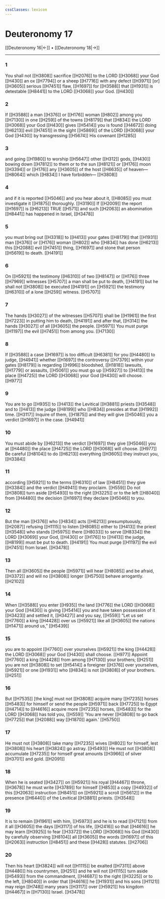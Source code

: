 ```yaml
---
cssClasses: lexicon
---
```


# Deuteronomy 17

[[Deuteronomy 16|←]] • [[Deuteronomy 18|→]]

---

### 1
You shall not [[H3808]] sacrifice [[H2076]] to the LORD [[H3068]] your God [[H430]] an ox [[H7794]] or a sheep [[H7716]] with any defect [[H3971]] [or] [[H3605]] serious [[H7451]] flaw, [[H1697]] for [[H3588]] that [[H1931]] is detestable [[H8441]] to the LORD [[H3068]] your God. [[H430]]

### 2
If [[H3588]] a man [[H376]] or [[H176]] woman [[H802]] among you [[H7130]] in one [[H259]] of the towns [[H8179]] that [[H834]] the LORD [[H3068]] your God [[H430]] gives [[H5414]] you  is found [[H4672]] doing [[H6213]] evil [[H7451]] in the sight [[H5869]] of the LORD [[H3068]] your God [[H430]] by transgressing [[H5674]] His covenant [[H1285]]

### 3
and going [[H1980]] to worship [[H5647]] other [[H312]] gods, [[H430]] bowing down [[H7812]] to them  or to the sun [[H8121]] or [[H176]] moon [[H3394]] or [[H176]] any [[H3605]] of the host [[H6635]] of heaven— [[H8064]] which [[H834]] I have forbidden— [[H3808]]

### 4
and if it is reported [[H5046]] and you hear about it, [[H8085]] you must investigate it [[H1875]] thoroughly. [[H3190]] If [[H2009]] the report [[H1697]] is [[H6213]] TRUE [[H571]] and such [[H2063]] an abomination [[H8441]] has happened in Israel, [[H3478]]

### 5
you must bring out [[H3318]] to [[H413]] your gates [[H8179]] that [[H1931]] man [[H376]] or [[H176]] woman [[H802]] who [[H834]] has done [[H6213]] this [[H2088]] evil [[H7451]] thing, [[H1697]] and stone that person [[H5619]] to death. [[H4191]]

### 6
On [[H5921]] the testimony [[H6310]] of two [[H8147]] or [[H176]] three [[H7969]] witnesses [[H5707]] a man shall be put to death, [[H4191]] but he shall not [[H3808]] be executed [[H4191]] on [[H5921]] the testimony [[H6310]] of a lone [[H259]] witness. [[H5707]]

### 7
The hands [[H3027]] of the witnesses [[H5707]] shall be [[H1961]] the first [[H7223]] in putting him to death, [[H4191]] and after that, [[H314]] the hands [[H3027]] of all [[H3605]] the people. [[H5971]] You must purge [[H1197]] the evil [[H7451]] from among you. [[H7130]]

### 8
If [[H3588]] a case [[H1697]] is too difficult [[H6381]] for you [[H4480]] to judge, [[H4941]] whether [[H1697]] the controversy [[H7379]] within your gates [[H8179]] is regarding [[H996]] bloodshed, [[H1818]] lawsuits, [[H1779]] or assaults, [[H5061]] you must go up [[H5927]] to [[H413]] the place [[H4725]] the LORD [[H3068]] your God [[H430]] will choose. [[H977]]

### 9
You are to go [[H935]] to [[H413]] the Levitical [[H3881]] priests [[H3548]] and to [[H413]] the judge [[H8199]] who [[H834]] presides at that [[H1992]] time. [[H3117]] Inquire of them, [[H1875]] and they will give [[H5046]] you a verdict [[H1697]] in the case. [[H4941]]

### 10
You must abide by [[H6213]] the verdict [[H1697]] they give [[H5046]] you at [[H4480]] the place [[H4725]] the LORD [[H3068]] will choose. [[H977]] Be careful [[H8104]] to do [[H6213]] everything [[H3605]] they instruct you, [[H3384]]

### 11
according [[H5921]] to the terms [[H6310]] of law [[H8451]] they give [[H3384]] and the verdict [[H4941]] they proclaim. [[H559]] Do not [[H3808]] turn aside [[H5493]] to the right [[H3225]] or to the left [[H8040]] from [[H4480]] the decision [[H1697]] they declare [[H5046]] to you. 

### 12
But the man [[H376]] who [[H834]] acts [[H6213]] presumptuously, [[H2087]] refusing [[H1115]] to listen [[H8085]] either to [[H413]] the priest [[H3548]] who stands [[H5975]] there [[H8033]] to serve [[H8334]] the LORD [[H3069]] your God, [[H430]] or [[H176]] to [[H413]] the judge, [[H8199]] must be put to death. [[H4191]] You must purge [[H1197]] the evil [[H7451]] from Israel. [[H3478]]

### 13
Then all [[H3605]] the people [[H5971]] will hear [[H8085]] and be afraid, [[H3372]] and will no [[H3808]] longer [[H5750]] behave arrogantly. [[H2102]]

### 14
When [[H3588]] you enter [[H935]] the land [[H776]] the LORD [[H3068]] your God [[H430]] is giving [[H5414]] you  and have taken possession of it [[H3423]] and settled it, [[H3427]] and you say, [[H559]] “Let us set [[H7760]] a king [[H4428]] over us [[H5921]] like all [[H3605]] the nations [[H1471]] around us,” [[H5439]]

### 15
you are to appoint [[H7760]] over yourselves [[H5921]] the king [[H4428]] the LORD [[H3068]] your God [[H430]] shall choose. [[H977]] Appoint [[H7760]] a king [[H4428]] from among [[H7130]] your brothers; [[H251]] you are not [[H3808]] to set [[H5414]] a foreigner [[H376]] over yourselves, [[H5921]] or one [[H1931]] who [[H834]] is not [[H3808]] of your brothers. [[H251]]

### 16
But [[H7535]] [the king] must not [[H3808]] acquire many [[H7235]] horses [[H5483]] for himself  or send the people [[H5971]] back [[H7725]] to Egypt [[H4714]] to [[H4616]] acquire more [[H7235]] horses, [[H5483]] for the LORD [[H3068]] has told you, [[H559]] ‘You are never [[H3808]] to go back [[H7725]] that [[H2088]] way [[H1870]] again.’ [[H5750]]

### 17
He must not [[H3808]] take many [[H7235]] wives [[H802]] for himself,  lest [[H3808]] his heart [[H3824]] go astray. [[H5493]] He must not [[H3808]] accumulate [[H7235]] for himself  great amounts [[H3966]] of silver [[H3701]] and gold. [[H2091]]

### 18
When he is seated [[H3427]] on [[H5921]] his royal [[H4467]] throne, [[H3678]] he must write [[H3789]] for himself [[H853]] a copy [[H4932]] of this [[H2063]] instruction [[H8451]] on [[H5921]] a scroll [[H5612]] in the presence [[H6440]] of the Levitical [[H3881]] priests. [[H3548]]

### 19
It is to remain [[H1961]] with him, [[H5973]] and he is to read [[H7121]] from it  all [[H3605]] the days [[H3117]] of his life, [[H2416]] so that [[H4616]] he may learn [[H3925]] to fear [[H3372]] the LORD [[H3068]] his God [[H430]] by carefully observing [[H8104]] all [[H3605]] the words [[H1697]] of this [[H2063]] instruction [[H8451]] and these [[H428]] statutes. [[H2706]]

### 20
Then his heart [[H3824]] will not [[H1115]] be exalted [[H7311]] above [[H4480]] his countrymen, [[H251]] and he will not [[H1115]] turn aside [[H5493]] from the commandment, [[H4687]] to the right [[H3225]] or to the left, [[H8040]] in order that [[H4616]] he [[H1931]] and his sons [[H1121]] may reign [[H748]] many years [[H3117]] over [[H5921]] his kingdom [[H4467]] in [[H7130]] Israel. [[H3478]]

